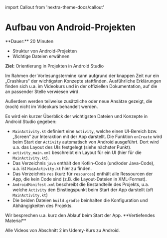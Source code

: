 import Callout from 'nextra-theme-docs/callout'

# Aufbau von Android-Projekten

<Callout>
  **Dauer:** 20 Minuten

  - Struktur von Android-Projekten
  - Wichtige Dateien erwähnen

  **Ziel:** Orientierung in Projekten in Android Studio
</Callout>

<Callout type="error" emoji="‼️">
Im Rahmen der Vorlesungstermine kann aufgrund der
knappen Zeit nur ein „Crashkurs“ der wichtigsten
Konzepte stattfinden. Ausführliche Erklärungen finden
sich u.a. im Videokurs und in der offiziellen 
Dokumentation, auf die an passender Stelle verwiesen
wird. 

Außerdem werden teilweise zusätzliche oder neue 
Ansätze gezeigt, die (noch) nicht im Videokurs
behandelt werden.
</Callout>

Es wird ein kurzer Überblick der wichtigsten 
Dateien und Konzepte in Android Studio gegeben:

- `MainActivity.kt` definiert eine `Activity`, welche einen UI-Bereich bzw. „Screen“ zur Interaktion mit der App darstellt. Die Funktion `onCreate` wird beim Start der `Activity` automatisch von Android ausgeführt. Dort wird u.a. das Layout des UIs festgelegt (siehe nächster Punkt).
- `activity_main.xml` beschreibt ein Layout für ein UI (hier für die `MainActivity.kt`).
- Das Verzeichnis `java` enthält den Kotlin-Code (und/oder Java-Code), u.a. ist `MainActivity.kt` hier zu finden.
- Das Verzeichnis `res` (kurz für `resources`) enthält alle Ressourcen der App, die kein Code sind (z.B. die Layout-Dateien in XML-Format).
- `AndroidManifest.xml` beschreibt die Bestandteile des Projekts, u.a. welche `Activity` den Einstiegspunkt beim Start der App darstellt (oft `MainActivity.kt`)
- Die beiden Dateien `build.gradle` beinhalten die Konfiguration und Abhängigkeiten des Projekts.

<Callout type="warning" emoji="👨🏻‍💻">
Wir besprechen u.a. kurz den Ablauf beim Start 
der App.
</Callout>

<Callout type="warning">
**Vertiefendes Material**

Alle Videos von Abschnitt 2 im Udemy-Kurs zu Android.
</Callout>